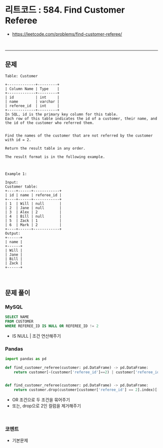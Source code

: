 # 리트코드 : 584. Find Customer Referee
* https://leetcode.com/problems/find-customer-referee/
<br>

---

## 문제
```text
Table: Customer

+-------------+---------+
| Column Name | Type    |
+-------------+---------+
| id          | int     |
| name        | varchar |
| referee_id  | int     |
+-------------+---------+
In SQL, id is the primary key column for this table.
Each row of this table indicates the id of a customer, their name, and the id of the customer who referred them.
 

Find the names of the customer that are not referred by the customer with id = 2.

Return the result table in any order.

The result format is in the following example.

 

Example 1:

Input: 
Customer table:
+----+------+------------+
| id | name | referee_id |
+----+------+------------+
| 1  | Will | null       |
| 2  | Jane | null       |
| 3  | Alex | 2          |
| 4  | Bill | null       |
| 5  | Zack | 1          |
| 6  | Mark | 2          |
+----+------+------------+
Output: 
+------+
| name |
+------+
| Will |
| Jane |
| Bill |
| Zack |
+------+
```

<br>

## 문제 풀이

### **MySQL**
```SQL
SELECT NAME
FROM CUSTOMER
WHERE REFEREE_ID IS NULL OR REFEREE_ID != 2
```

* IS NULL | 조건 연산해주기

  
### **Pandas**
```python
import pandas as pd

def find_customer_referee(customer: pd.DataFrame) -> pd.DataFrame:
    return customer[~(customer['referee_id']==2) | customer['referee_id'].isnull()][['name']]


def find_customer_referee(customer: pd.DataFrame) -> pd.DataFrame:
    return customer.drop(customer[customer['referee_id'] == 2].index)[['name']]
```

* OR 조건으로 두 조건을 묶어주기
* 또는, drop으로 2인 컬럼을 제거해주기
  
<br>

### **코멘트**
* 기본문제
